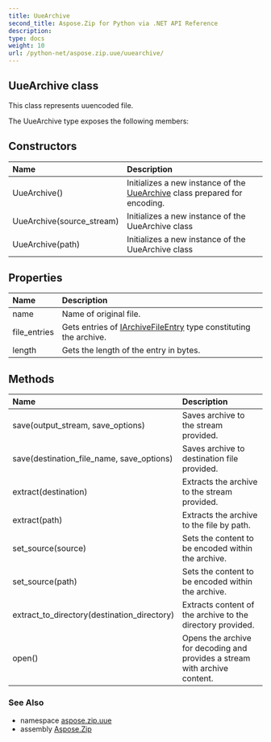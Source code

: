 ```yaml
---
title: UueArchive
second_title: Aspose.Zip for Python via .NET API Reference
description: 
type: docs
weight: 10
url: /python-net/aspose.zip.uue/uuearchive/
---
```


## UueArchive class

This class represents uuencoded file.

The UueArchive type exposes the following members:
## Constructors
| Name | Description |
| :- | :- |
|UueArchive()|Initializes a new instance of the [UueArchive](/zip/python-net/aspose.zip.uue/uuearchive/) class prepared for encoding.|
|UueArchive(source_stream)|Initializes a new instance of the UueArchive class|
|UueArchive(path)|Initializes a new instance of the UueArchive class|
## Properties
| Name | Description |
| :- | :- |
|name|Name of original file.|
|file_entries|Gets entries of [IArchiveFileEntry](/zip/python-net/aspose.zip/iarchivefileentry/) type constituting the archive.|
|length|Gets the length of the entry in bytes.|
## Methods
| Name | Description |
| :- | :- |
|save(output_stream, save_options)|Saves archive to the stream provided.|
|save(destination_file_name, save_options)|Saves archive to destination file provided.|
|extract(destination)|Extracts the archive to the stream provided.|
|extract(path)|Extracts the archive to the file by path.|
|set_source(source)|Sets the content to be encoded within the archive.|
|set_source(path)|Sets the content to be encoded within the archive.|
|extract_to_directory(destination_directory)|Extracts content of the archive to the directory provided.|
|open()|Opens the archive for decoding and provides a stream with archive content.|

### See Also

* namespace [aspose.zip.uue](/zip/python-net/aspose.zip.uue/)
* assembly [Aspose.Zip](/zip/python-net/)

